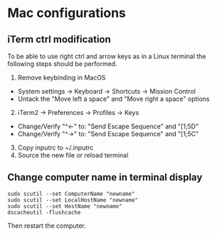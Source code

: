 Mac configurations
==================

## iTerm ctrl modification
To be able to use right ctrl and arrow keys as in a Linux terminal the
following steps should be performed.

1. Remove keybinding in MacOS
 * System settings -> Keyboard -> Shortcuts -> Mission Control
 * Untack the "Move left a space" and "Move right a space" options
2. iTerm2 -> Preferences -> Profiles -> Keys
 * Change/Verify "^<-" to: "Send Escape Sequence" and "[1;5D"
 * Change/Verify "^->" to: "Send Escape Sequence" and "[1;5C"
3. Copy inputrc to ~/.inputrc
4. Source the new file or reload terminal


## Change computer name in terminal display

```
sudo scutil --set ComputerName "newname"
sudo scutil --set LocalHostName "newname"
sudo scutil --set HostName "newname"
dscacheutil -flushcache
```
Then restart the computer.
